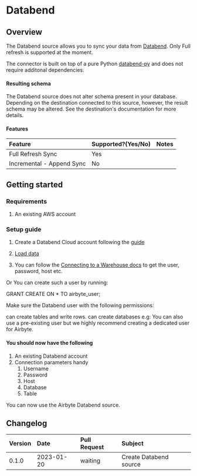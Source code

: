 # Databend

## Overview

The Databend source allows you to sync your data from [Databend](https://www.databend.rs/). Only Full refresh is supported at the moment.

The connector is built on top of a pure Python [databend-py](https://pypi.org/project/databend-py/) and does not require additonal dependencies.

#### Resulting schema

The Databend source does not alter schema present in your database. Depending on the destination connected to this source, however, the result schema may be altered. See the destination's documentation for more details.

#### Features

| Feature | Supported?\(Yes/No\) | Notes |
| :--- | :--- | :--- |
| Full Refresh Sync | Yes |  |
| Incremental - Append Sync | No |  |

## Getting started

### Requirements

1. An existing AWS account


### Setup guide

1. Create a Databend Cloud account following the [guide](https://docs.databend.com/getting-started/quick-start#create-a-databend-cloud-account)

1. [Load data](https://docs.databend.com/Data-integration-and-transformation/)

1. You can follow the [Connecting to a Warehouse docs](https://docs.databend.com/using-databend-cloud/warehouses/connecting-a-warehouse) to get the user, password, host etc.

Or You can create such a user by running:

GRANT CREATE ON * TO airbyte_user;

Make sure the Databend user with the following permissions:

can create tables and write rows.
can create databases e.g:
You can also use a pre-existing user but we highly recommend creating a dedicated user for Airbyte.

#### You should now have the following

1. An existing Databend account
1. Connection parameters handy
    1. Username
    1. Password
    1. Host
    1. Database 
    1. Table

You can now use the Airbyte Databend source.

## Changelog

| Version | Date       | Pull Request | Subject                |
| :--- |:-----------|:-------------|:-----------------------|
| 0.1.0 | 2023-01-20 | waiting      | Create Databend source |